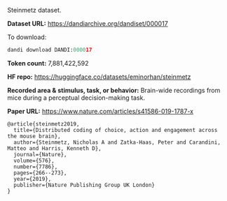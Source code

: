 Steinmetz dataset. 

**Dataset URL:** https://dandiarchive.org/dandiset/000017

To download:
```python
dandi download DANDI:000017
```

**Token count:** 7,881,422,592

**HF repo:** https://huggingface.co/datasets/eminorhan/steinmetz

**Recorded area & stimulus, task, or behavior:** Brain-wide recordings from mice during a perceptual decision-making task.

**Paper URL:** https://www.nature.com/articles/s41586-019-1787-x

```
@article{steinmetz2019,
  title={Distributed coding of choice, action and engagement across the mouse brain},
  author={Steinmetz, Nicholas A and Zatka-Haas, Peter and Carandini, Matteo and Harris, Kenneth D},
  journal={Nature},
  volume={576},
  number={7786},
  pages={266--273},
  year={2019},
  publisher={Nature Publishing Group UK London}
}
```